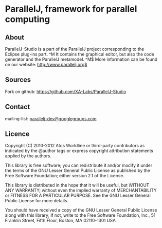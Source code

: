 ParallelJ, framework for parallel computing
===========================================

About
-----

ParallelJ-Studio is a part of the ParallelJ project corresponding to the Eclipse plug-ins part. ^M
It contains the graphical editor, but also the code generator and the ParallelJ metamodel. ^M$
More information can be found on our website: http://www.parallelj.org$

Sources
-------

Fork on github: https://github.com/XA-Labs/ParallelJ-Studio

Contact
-------

mailing-list: parallelj-dev@googlegroups.com

Licence
-------

Copyright (C) 2010-2012 Atos Worldline or third-party contributors as
indicated by the @author tags or express copyright attribution
statements applied by the authors.

This library is free software; you can redistribute it and/or
modify it under the terms of the GNU Lesser General Public
License as published by the Free Software Foundation; either
version 2.1 of the License.

This library is distributed in the hope that it will be useful,
but WITHOUT ANY WARRANTY; without even the implied warranty of
MERCHANTABILITY or FITNESS FOR A PARTICULAR PURPOSE. See the GNU
Lesser General Public License for more details.

You should have received a copy of the GNU Lesser General Public
License along with this library; if not, write to the Free Software
Foundation, Inc., 51 Franklin Street, Fifth Floor, Boston, MA 02110-1301 USA
